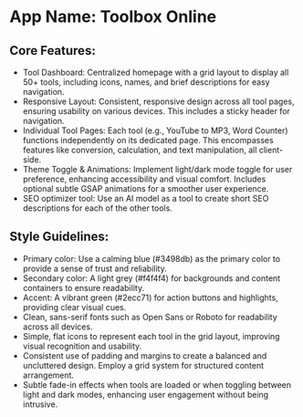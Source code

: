 # **App Name**: Toolbox Online

## Core Features:

- Tool Dashboard: Centralized homepage with a grid layout to display all 50+ tools, including icons, names, and brief descriptions for easy navigation.
- Responsive Layout: Consistent, responsive design across all tool pages, ensuring usability on various devices. This includes a sticky header for navigation.
- Individual Tool Pages: Each tool (e.g., YouTube to MP3, Word Counter) functions independently on its dedicated page. This encompasses features like conversion, calculation, and text manipulation, all client-side.
- Theme Toggle & Animations: Implement light/dark mode toggle for user preference, enhancing accessibility and visual comfort. Includes optional subtle GSAP animations for a smoother user experience.
- SEO optimizer tool: Use an AI model as a tool to create short SEO descriptions for each of the other tools.

## Style Guidelines:

- Primary color: Use a calming blue (#3498db) as the primary color to provide a sense of trust and reliability.
- Secondary color: A light grey (#f4f4f4) for backgrounds and content containers to ensure readability.
- Accent: A vibrant green (#2ecc71) for action buttons and highlights, providing clear visual cues.
- Clean, sans-serif fonts such as Open Sans or Roboto for readability across all devices.
- Simple, flat icons to represent each tool in the grid layout, improving visual recognition and usability.
- Consistent use of padding and margins to create a balanced and uncluttered design. Employ a grid system for structured content arrangement.
- Subtle fade-in effects when tools are loaded or when toggling between light and dark modes, enhancing user engagement without being intrusive.